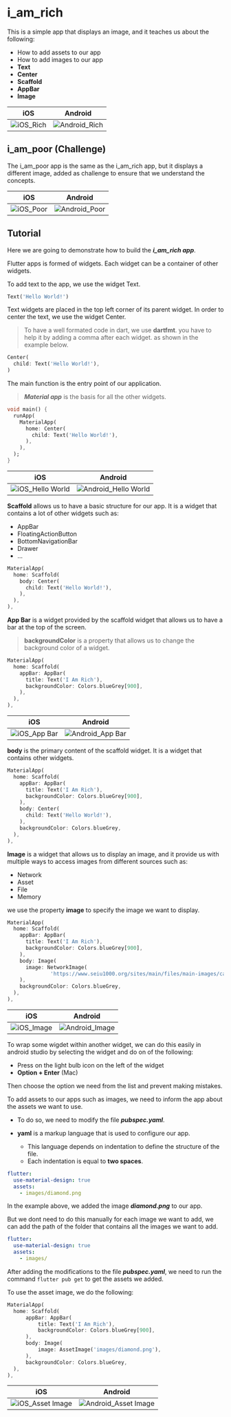 # i_am_rich

This is a simple app that displays an image, and it teaches us about the following:

- How to add assets to our app
- How to add images to our app
- **Text**
- **Center**
- **Scaffold**
- **AppBar**
- **Image**

| iOS | Android |
|--|--|
|![iOS_Rich](screenshots/iphone14ProMax_4.png)|![Android_Rich](screenshots/nexus6_4.png)|

## i_am_poor (Challenge)

The i_am_poor app is the same as the i_am_rich app, but it displays a different image, added as challenge to ensure that we understand the concepts.

| iOS | Android |
|--|--|
|![iOS_Poor](screenshots/iphone14ProMax_5.png)|![Android_Poor](screenshots/nexus6_5.png)|

## Tutorial

Here we are going to demonstrate how to build the ***i_am_rich app***.

Flutter apps is formed of widgets.
Each widget can be a container of other widgets.

To add text to the app, we use the widget Text.

```dart
Text('Hello World!')
```

Text widgets are placed in the top left corner of its parent widget.
In order to center the text, we use the widget Center.

> To have a well formated code in dart, we use **dartfmt**.
> you have to help it by adding a comma after each widget. 
> as shown in the example below.

```dart
Center(
  child: Text('Hello World!'),
)
```

The main function is the entry point of our application.
> ***Material app*** is the basis for all the other widgets.

```dart
void main() {
  runApp(
    MaterialApp(
      home: Center(
        child: Text('Hello World!'),
      ),
    ),
  );
}
```

| iOS | Android |
|--|--|
|![iOS_Hello World](screenshots/iphone14ProMax_1.png)|![Android_Hello World](screenshots/nexus6_1.png)|

**Scaffold** allows us to have a basic structure for our app. It is a widget that contains a lot of other widgets such as:

- AppBar
- FloatingActionButton
- BottomNavigationBar
- Drawer
- ...

```dart
MaterialApp(
  home: Scaffold(
    body: Center(
      child: Text('Hello World!'),
    ),
  ),
),
```

**App Bar** is a widget provided by the scaffold widget that allows us to have a bar at the top of the screen.
> **backgroundColor** is a property that allows us to change the background color of a widget.

```dart
MaterialApp(
  home: Scaffold(
    appBar: AppBar(
      title: Text('I Am Rich'),
      backgroundColor: Colors.blueGrey[900],
    ),
  ),
),
```

| iOS | Android |
|--|--|
|![iOS_App Bar](screenshots/iphone14ProMax_2.png)|![Android_App Bar](screenshots/nexus6_2.png)|

**body** is the primary content of the scaffold widget. It is a widget that contains other widgets.

```dart
MaterialApp(
  home: Scaffold(
    appBar: AppBar(
      title: Text('I Am Rich'),
      backgroundColor: Colors.blueGrey[900],
    ),
    body: Center(
      child: Text('Hello World!'),
    ),
    backgroundColor: Colors.blueGrey,
  ),
),
```

**Image** is a widget that allows us to display an image, and it provide us with multiple ways to access images from different sources such as:

- Network
- Asset
- File
- Memory

we use the property **image** to specify the image we want to display.

```dart
MaterialApp(
  home: Scaffold(
    appBar: AppBar(
      title: Text('I Am Rich'),
      backgroundColor: Colors.blueGrey[900],
    ),
    body: Image(
      image: NetworkImage(
              'https://www.seiu1000.org/sites/main/files/main-images/camera_lense_0.jpeg'),
    ),
    backgroundColor: Colors.blueGrey,
  ),
),
```

| iOS | Android |
|--|--|
|![iOS_Image](screenshots/iphone14ProMax_3.png)|![Android_Image](screenshots/nexus6_3.png)|

To wrap some wigdet within another widget, we can do this easily in android studio by selecting the widget and do on of the following:

- Press on the light bulb icon on the left of the widget
- **Option + Enter** (Mac)

Then choose the option we need from the list and prevent making mistakes.

To add assets to our apps such as images, we need to inform the app about the assets we want to use.

- To do so, we need to modify the file ***pubspec.yaml***.
- **yaml** is a markup language that is used to configure our app.

  - This language depends on indentation to define the structure of the file.
  - Each indentation is equal to **two spaces**.

```yaml
flutter:
  use-material-design: true
  assets:
    - images/diamond.png
```

In the example above, we added the image ***diamond.png*** to our app.

But we dont need to do this manually for each image we want to add, we can add the path of the folder that contains all the images we want to add.

```yaml
flutter:
  use-material-design: true
  assets:
    - images/
```

After adding the modifications to the file ***pubspec.yaml***, we need to run the command `flutter pub get` to get the assets we added.


To use the asset image, we do the following:

```dart
MaterialApp(
  home: Scaffold(
      appBar: AppBar(
          title: Text('I Am Rich'),
          backgroundColor: Colors.blueGrey[900],
      ),
      body: Image(
          image: AssetImage('images/diamond.png'),
      ),
      backgroundColor: Colors.blueGrey,
  ),
),
```

| iOS | Android |
|--|--|
|![iOS_Asset Image](screenshots/iphone14ProMax_4.png)|![Android_Asset Image](screenshots/nexus6_4.png)|